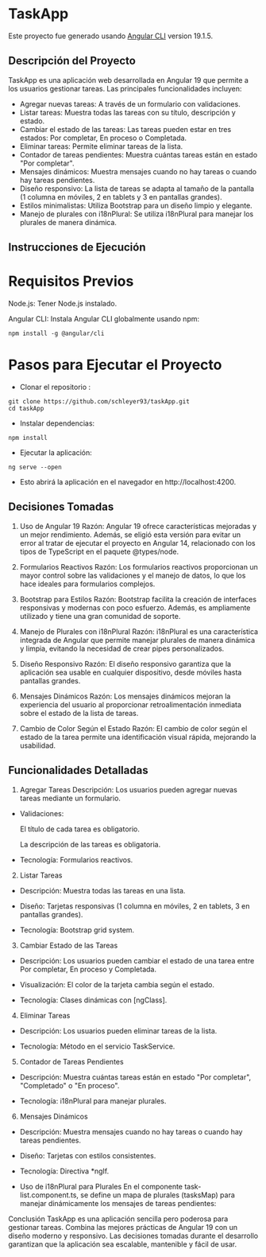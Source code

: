 # TaskApp

Este proyecto fue generado usando [Angular CLI](https://github.com/angular/angular-cli) version 19.1.5.

## Descripción del Proyecto

TaskApp es una aplicación web desarrollada en Angular 19 que permite a los usuarios gestionar tareas. Las principales funcionalidades incluyen:

- Agregar nuevas tareas: A través de un formulario con validaciones.
- Listar tareas: Muestra todas las tareas con su título, descripción y estado.
- Cambiar el estado de las tareas: Las tareas pueden estar en tres estados: Por completar, En proceso o Completada.
- Eliminar tareas: Permite eliminar tareas de la lista.
- Contador de tareas pendientes: Muestra cuántas tareas están en estado "Por completar".
- Mensajes dinámicos: Muestra mensajes cuando no hay tareas o cuando hay tareas pendientes.
- Diseño responsivo: La lista de tareas se adapta al tamaño de la pantalla (1 columna en móviles, 2 en tablets y 3 en pantallas grandes).
- Estilos minimalistas: Utiliza Bootstrap para un diseño limpio y elegante.
- Manejo de plurales con i18nPlural: Se utiliza i18nPlural para manejar los plurales de manera dinámica.

## Instrucciones de Ejecución

# Requisitos Previos

Node.js: Tener Node.js instalado.

Angular CLI: Instala Angular CLI globalmente usando npm:

```
npm install -g @angular/cli
```

# Pasos para Ejecutar el Proyecto

- Clonar el repositorio :

```
git clone https://github.com/schleyer93/taskApp.git
cd taskApp
```

- Instalar dependencias:

```
npm install
```

- Ejecutar la aplicación:

```
ng serve --open
```

- Esto abrirá la aplicación en el navegador en http://localhost:4200.

## Decisiones Tomadas

1. Uso de Angular 19
Razón: Angular 19 ofrece características mejoradas y un mejor rendimiento. Además, se eligió esta versión para evitar un error al tratar de ejecutar el proyecto en Angular 14, relacionado con los tipos de TypeScript en el paquete @types/node.

2. Formularios Reactivos
Razón: Los formularios reactivos proporcionan un mayor control sobre las validaciones y el manejo de datos, lo que los hace ideales para formularios complejos.

3. Bootstrap para Estilos
Razón: Bootstrap facilita la creación de interfaces responsivas y modernas con poco esfuerzo. Además, es ampliamente utilizado y tiene una gran comunidad de soporte.

4. Manejo de Plurales con i18nPlural
Razón: i18nPlural es una característica integrada de Angular que permite manejar plurales de manera dinámica y limpia, evitando la necesidad de crear pipes personalizados.

5. Diseño Responsivo
Razón: El diseño responsivo garantiza que la aplicación sea usable en cualquier dispositivo, desde móviles hasta pantallas grandes.

6. Mensajes Dinámicos
Razón: Los mensajes dinámicos mejoran la experiencia del usuario al proporcionar retroalimentación inmediata sobre el estado de la lista de tareas.

7. Cambio de Color Según el Estado
Razón: El cambio de color según el estado de la tarea permite una identificación visual rápida, mejorando la usabilidad.


## Funcionalidades Detalladas

1. Agregar Tareas
Descripción: Los usuarios pueden agregar nuevas tareas mediante un formulario.

- Validaciones:

    El título de cada tarea es obligatorio.

    La descripción de las tareas es obligatoria.

- Tecnología: Formularios reactivos.

2. Listar Tareas
- Descripción: Muestra todas las tareas en una lista.

- Diseño: Tarjetas responsivas (1 columna en móviles, 2 en tablets, 3 en pantallas grandes).

- Tecnología: Bootstrap grid system.

3. Cambiar Estado de las Tareas
- Descripción: Los usuarios pueden cambiar el estado de una tarea entre Por completar, En proceso y Completada.

- Visualización: El color de la tarjeta cambia según el estado.

- Tecnología: Clases dinámicas con [ngClass].

4. Eliminar Tareas
- Descripción: Los usuarios pueden eliminar tareas de la lista.

- Tecnología: Método en el servicio TaskService.

5. Contador de Tareas Pendientes
- Descripción: Muestra cuántas tareas están en estado "Por completar", "Completado" o "En proceso".

- Tecnología: i18nPlural para manejar plurales.

6. Mensajes Dinámicos
- Descripción: Muestra mensajes cuando no hay tareas o cuando hay tareas pendientes.

- Diseño: Tarjetas con estilos consistentes.

- Tecnología: Directiva *ngIf.

- Uso de i18nPlural para Plurales
    En el componente task-list.component.ts, se define un mapa de plurales (tasksMap) para manejar dinámicamente los mensajes de tareas pendientes:


Conclusión
TaskApp es una aplicación sencilla pero poderosa para gestionar tareas. Combina las mejores prácticas de Angular 19 con un diseño moderno y responsivo. Las decisiones tomadas durante el desarrollo garantizan que la aplicación sea escalable, mantenible y fácil de usar.
